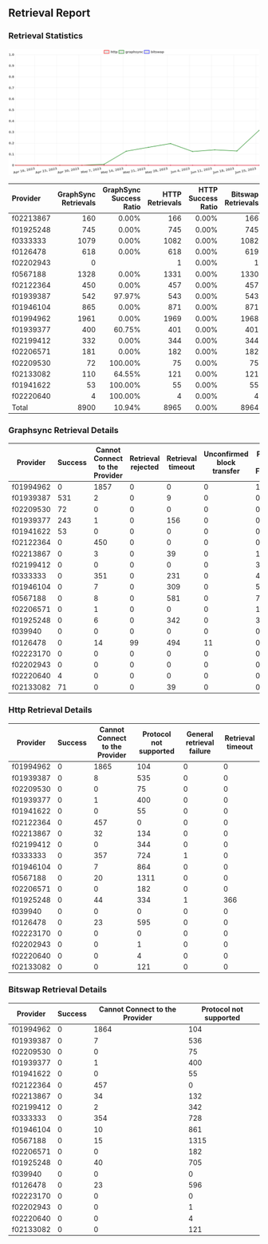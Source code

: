## Retrieval Report
### Retrieval Statistics
<img src="https://raw.githubusercontent.com/data-preservation-programs/filplus-checker-assets/main/filecoin-project/filecoin-plus-large-datasets/issues/1644/1687882707648.png"/>

| Provider  | GraphSync Retrievals | GraphSync Success Ratio | HTTP Retrievals | HTTP Success Ratio | Bitswap Retrievals | Bitswap Success Ratio |
| :-------- | -------------------: | ----------------------: | --------------: | -----------------: | -----------------: | --------------------: |
| f02213867 |                  160 |                   0.00% |             166 |              0.00% |                166 |                 0.00% |
| f01925248 |                  745 |                   0.00% |             745 |              0.00% |                745 |                 0.00% |
| f0333333  |                 1079 |                   0.00% |            1082 |              0.00% |               1082 |                 0.00% |
| f0126478  |                  618 |                   0.00% |             618 |              0.00% |                619 |                 0.00% |
| f02202943 |                    0 |                         |               1 |              0.00% |                  1 |                 0.00% |
| f0567188  |                 1328 |                   0.00% |            1331 |              0.00% |               1330 |                 0.00% |
| f02122364 |                  450 |                   0.00% |             457 |              0.00% |                457 |                 0.00% |
| f01939387 |                  542 |                  97.97% |             543 |              0.00% |                543 |                 0.00% |
| f01946104 |                  865 |                   0.00% |             871 |              0.00% |                871 |                 0.00% |
| f01994962 |                 1961 |                   0.00% |            1969 |              0.00% |               1968 |                 0.00% |
| f01939377 |                  400 |                  60.75% |             401 |              0.00% |                401 |                 0.00% |
| f02199412 |                  332 |                   0.00% |             344 |              0.00% |                344 |                 0.00% |
| f02206571 |                  181 |                   0.00% |             182 |              0.00% |                182 |                 0.00% |
| f02209530 |                   72 |                 100.00% |              75 |              0.00% |                 75 |                 0.00% |
| f02133082 |                  110 |                  64.55% |             121 |              0.00% |                121 |                 0.00% |
| f01941622 |                   53 |                 100.00% |              55 |              0.00% |                 55 |                 0.00% |
| f02220640 |                    4 |                 100.00% |               4 |              0.00% |                  4 |                 0.00% |
| Total     |                 8900 |                  10.94% |            8965 |              0.00% |               8964 |                 0.00% |

### Graphsync Retrieval Details
| Provider  | Success | Cannot Connect to the Provider | Retrieval rejected | Retrieval timeout | Unconfirmed block transfer | Piece not Found | General retrieval failure |
| --------- | ------- | ------------------------------ | ------------------ | ----------------- | -------------------------- | --------------- | ------------------------- |
| f01994962 | 0       | 1857                           | 0                  | 0                 | 0                          | 104             | 0                         |
| f01939387 | 531     | 2                              | 0                  | 9                 | 0                          | 0               | 0                         |
| f02209530 | 72      | 0                              | 0                  | 0                 | 0                          | 0               | 0                         |
| f01939377 | 243     | 1                              | 0                  | 156               | 0                          | 0               | 0                         |
| f01941622 | 53      | 0                              | 0                  | 0                 | 0                          | 0               | 0                         |
| f02122364 | 0       | 450                            | 0                  | 0                 | 0                          | 0               | 0                         |
| f02213867 | 0       | 3                              | 0                  | 39                | 0                          | 118             | 0                         |
| f02199412 | 0       | 0                              | 0                  | 0                 | 0                          | 332             | 0                         |
| f0333333  | 0       | 351                            | 0                  | 231               | 0                          | 494             | 3                         |
| f01946104 | 0       | 7                              | 0                  | 309               | 0                          | 549             | 0                         |
| f0567188  | 0       | 8                              | 0                  | 581               | 0                          | 739             | 0                         |
| f02206571 | 0       | 1                              | 0                  | 0                 | 0                          | 180             | 0                         |
| f01925248 | 0       | 6                              | 0                  | 342               | 0                          | 397             | 0                         |
| f039940   | 0       | 0                              | 0                  | 0                 | 0                          | 0               | 0                         |
| f0126478  | 0       | 14                             | 99                 | 494               | 11                         | 0               | 0                         |
| f02223170 | 0       | 0                              | 0                  | 0                 | 0                          | 0               | 0                         |
| f02202943 | 0       | 0                              | 0                  | 0                 | 0                          | 0               | 0                         |
| f02220640 | 4       | 0                              | 0                  | 0                 | 0                          | 0               | 0                         |
| f02133082 | 71      | 0                              | 0                  | 39                | 0                          | 0               | 0                         |

### Http Retrieval Details
| Provider  | Success | Cannot Connect to the Provider | Protocol not supported | General retrieval failure | Retrieval timeout |
| --------- | ------- | ------------------------------ | ---------------------- | ------------------------- | ----------------- |
| f01994962 | 0       | 1865                           | 104                    | 0                         | 0                 |
| f01939387 | 0       | 8                              | 535                    | 0                         | 0                 |
| f02209530 | 0       | 0                              | 75                     | 0                         | 0                 |
| f01939377 | 0       | 1                              | 400                    | 0                         | 0                 |
| f01941622 | 0       | 0                              | 55                     | 0                         | 0                 |
| f02122364 | 0       | 457                            | 0                      | 0                         | 0                 |
| f02213867 | 0       | 32                             | 134                    | 0                         | 0                 |
| f02199412 | 0       | 0                              | 344                    | 0                         | 0                 |
| f0333333  | 0       | 357                            | 724                    | 1                         | 0                 |
| f01946104 | 0       | 7                              | 864                    | 0                         | 0                 |
| f0567188  | 0       | 20                             | 1311                   | 0                         | 0                 |
| f02206571 | 0       | 0                              | 182                    | 0                         | 0                 |
| f01925248 | 0       | 44                             | 334                    | 1                         | 366               |
| f039940   | 0       | 0                              | 0                      | 0                         | 0                 |
| f0126478  | 0       | 23                             | 595                    | 0                         | 0                 |
| f02223170 | 0       | 0                              | 0                      | 0                         | 0                 |
| f02202943 | 0       | 0                              | 1                      | 0                         | 0                 |
| f02220640 | 0       | 0                              | 4                      | 0                         | 0                 |
| f02133082 | 0       | 0                              | 121                    | 0                         | 0                 |

### Bitswap Retrieval Details
| Provider  | Success | Cannot Connect to the Provider | Protocol not supported |
| --------- | ------- | ------------------------------ | ---------------------- |
| f01994962 | 0       | 1864                           | 104                    |
| f01939387 | 0       | 7                              | 536                    |
| f02209530 | 0       | 0                              | 75                     |
| f01939377 | 0       | 1                              | 400                    |
| f01941622 | 0       | 0                              | 55                     |
| f02122364 | 0       | 457                            | 0                      |
| f02213867 | 0       | 34                             | 132                    |
| f02199412 | 0       | 2                              | 342                    |
| f0333333  | 0       | 354                            | 728                    |
| f01946104 | 0       | 10                             | 861                    |
| f0567188  | 0       | 15                             | 1315                   |
| f02206571 | 0       | 0                              | 182                    |
| f01925248 | 0       | 40                             | 705                    |
| f039940   | 0       | 0                              | 0                      |
| f0126478  | 0       | 23                             | 596                    |
| f02223170 | 0       | 0                              | 0                      |
| f02202943 | 0       | 0                              | 1                      |
| f02220640 | 0       | 0                              | 4                      |
| f02133082 | 0       | 0                              | 121                    |

